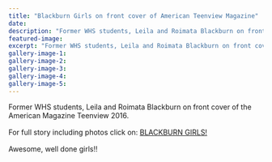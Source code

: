 ```yaml
---
title: "Blackburn Girls on front cover of American Teenview Magazine"
date: 
description: "Former WHS students, Leila and Roimata Blackburn on front cover of American Teenview Magazine 2016."
featured-image: 
excerpt: "Former WHS students, Leila and Roimata Blackburn on front cover of American Teenview Magazine 2016."
gallery-image-1: 
gallery-image-2: 
gallery-image-3: 
gallery-image-4: 
gallery-image-5: 
---
```


<p>Former WHS students, Leila and Roimata Blackburn on front cover of the American Magazine Teenview 2016.</p>
<p>For full story including photos click on:&nbsp;<a style="line-height: 1.5;" href="http://c1940652.r52.cf0.rackcdn.com/56d7c07db8d39a3ca3000cf7/Blackburn-Girls-in-America-Teenview-Mag.pdf">BLACKBURN GIRLS!</a></p>
<p>Awesome, well done girls!!</p>

